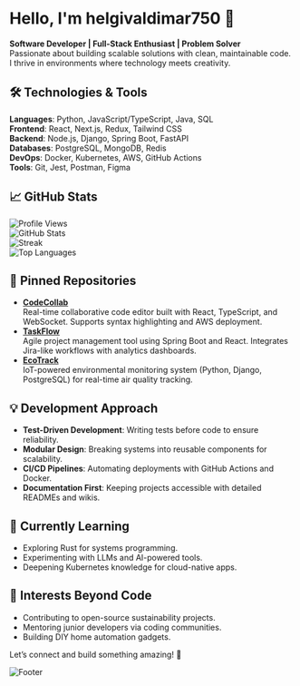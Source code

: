 # Hello, I'm helgivaldimar750 👋  
**Software Developer | Full-Stack Enthusiast | Problem Solver**  
Passionate about building scalable solutions with clean, maintainable code. I thrive in environments where technology meets creativity.  

## 🛠️ Technologies & Tools  
**Languages**: Python, JavaScript/TypeScript, Java, SQL  
**Frontend**: React, Next.js, Redux, Tailwind CSS  
**Backend**: Node.js, Django, Spring Boot, FastAPI  
**Databases**: PostgreSQL, MongoDB, Redis  
**DevOps**: Docker, Kubernetes, AWS, GitHub Actions  
**Tools**: Git, Jest, Postman, Figma  

## 📈 GitHub Stats  

![Profile Views](https://komarev.com/ghpvc/?username=helgivaldimar750&color=blue)  
![GitHub Stats](https://github-readme-stats.vercel.app/api?username=helgivaldimar750&show_icons=true&theme=nightowl&hide_title=true)  
![Streak](https://github-readme-streak-stats.herokuapp.com/?user=helgivaldimar750&theme=nightowl)  
![Top Languages](https://github-readme-stats.vercel.app/api/top-langs/?username=helgivaldimar750&layout=compact&theme=nightowl&hide_title=true)  

## 🌟 Pinned Repositories  
- **[CodeCollab](https://github.com/helgivaldimar750/CodeCollab)**  
  Real-time collaborative code editor built with React, TypeScript, and WebSocket. Supports syntax highlighting and AWS deployment.  
- **[TaskFlow](https://github.com/helgivaldimar750/TaskFlow)**  
  Agile project management tool using Spring Boot and React. Integrates Jira-like workflows with analytics dashboards.  
- **[EcoTrack](https://github.com/helgivaldimar750/EcoTrack)**  
  IoT-powered environmental monitoring system (Python, Django, PostgreSQL) for real-time air quality tracking.  

## 💡 Development Approach  
- **Test-Driven Development**: Writing tests before code to ensure reliability.  
- **Modular Design**: Breaking systems into reusable components for scalability.  
- **CI/CD Pipelines**: Automating deployments with GitHub Actions and Docker.  
- **Documentation First**: Keeping projects accessible with detailed READMEs and wikis.  

## 📖 Currently Learning  
- Exploring Rust for systems programming.  
- Experimenting with LLMs and AI-powered tools.  
- Deepening Kubernetes knowledge for cloud-native apps.  

## 🌱 Interests Beyond Code  
- Contributing to open-source sustainability projects.  
- Mentoring junior developers via coding communities.  
- Building DIY home automation gadgets.  

Let’s connect and build something amazing! 🚀  

![Footer](https://raw.githubusercontent.com/helgivaldimar750/helgivaldimar750/main/assets/footer.svg)
